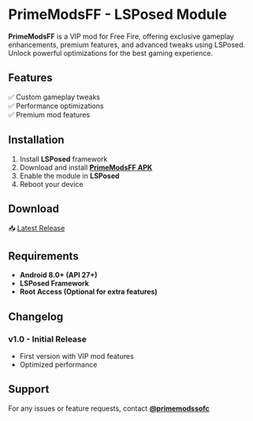 # PrimeModsFF - LSPosed Module  

**PrimeModsFF** is a VIP mod for Free Fire, offering exclusive gameplay enhancements, premium features, and advanced tweaks using LSPosed. Unlock powerful optimizations for the best gaming experience.  

## Features  
✅ Custom gameplay tweaks  
✅ Performance optimizations  
✅ Premium mod features  

## Installation  
1. Install **LSPosed** framework  
2. Download and install **[PrimeModsFF APK](https://github.com/Xposed-Modules-Repo/com.toxic.prime.ff/releases)**  
3. Enable the module in **LSPosed**  
4. Reboot your device  

## Download  
📥 [Latest Release](https://github.com/Xposed-Modules-Repo/com.toxic.prime.ff/releases)  

## Requirements  
- **Android 8.0+ (API 27+)**  
- **LSPosed Framework**  
- **Root Access (Optional for extra features)**  

## Changelog  
### v1.0 - Initial Release  
- First version with VIP mod features  
- Optimized performance  

## Support  
For any issues or feature requests, contact **[@primemodssofc](https://t.me/+HQVJ5ZF6yPtiNzI9)**
